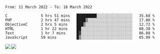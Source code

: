 <!--START_SECTION:waka-->

```text
From: 11 March 2022 - To: 18 March 2022

C               5 hrs 51 mins   █████████░░░░░░░░░░░░░░░░   35.68 %
PHP             2 hrs 47 mins   ████▒░░░░░░░░░░░░░░░░░░░░   17.00 %
ObjectiveC      2 hrs 5 mins    ███▒░░░░░░░░░░░░░░░░░░░░░   12.72 %
HTML            1 hr 22 mins    ██░░░░░░░░░░░░░░░░░░░░░░░   08.38 %
Text            1 hr 7 mins     █▓░░░░░░░░░░░░░░░░░░░░░░░   06.88 %
JavaScript      59 mins         █▒░░░░░░░░░░░░░░░░░░░░░░░   05.99 %
```

<!--END_SECTION:waka-->
<a href="https://github.com/anuraghazra/github-readme-stats">
  <img align="left" src="https://github-readme-stats.vercel.app/api?username=Tanesan&count_private=true&show_icons=true" />
<img align="left" src="https://github-readme-stats.vercel.app/api/top-langs/?username=Tanesan" />
</a>
